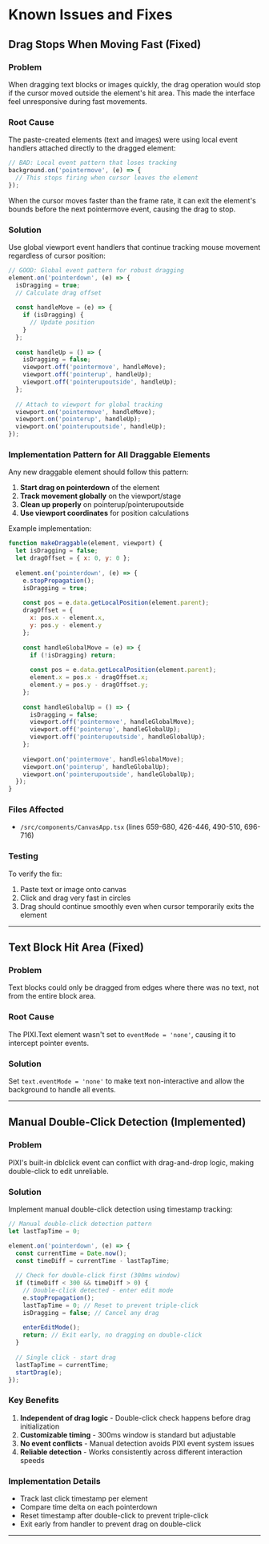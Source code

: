 # Known Issues and Fixes

## Drag Stops When Moving Fast (Fixed)

### Problem
When dragging text blocks or images quickly, the drag operation would stop if the cursor moved outside the element's hit area. This made the interface feel unresponsive during fast movements.

### Root Cause
The paste-created elements (text and images) were using local event handlers attached directly to the dragged element:
```javascript
// BAD: Local event pattern that loses tracking
background.on('pointermove', (e) => {
  // This stops firing when cursor leaves the element
});
```

When the cursor moves faster than the frame rate, it can exit the element's bounds before the next pointermove event, causing the drag to stop.

### Solution
Use global viewport event handlers that continue tracking mouse movement regardless of cursor position:

```javascript
// GOOD: Global event pattern for robust dragging
element.on('pointerdown', (e) => {
  isDragging = true;
  // Calculate drag offset
  
  const handleMove = (e) => {
    if (isDragging) {
      // Update position
    }
  };
  
  const handleUp = () => {
    isDragging = false;
    viewport.off('pointermove', handleMove);
    viewport.off('pointerup', handleUp);
    viewport.off('pointerupoutside', handleUp);
  };
  
  // Attach to viewport for global tracking
  viewport.on('pointermove', handleMove);
  viewport.on('pointerup', handleUp);
  viewport.on('pointerupoutside', handleUp);
});
```

### Implementation Pattern for All Draggable Elements

Any new draggable element should follow this pattern:

1. **Start drag on pointerdown** of the element
2. **Track movement globally** on the viewport/stage
3. **Clean up properly** on pointerup/pointerupoutside
4. **Use viewport coordinates** for position calculations

Example implementation:
```javascript
function makeDraggable(element, viewport) {
  let isDragging = false;
  let dragOffset = { x: 0, y: 0 };
  
  element.on('pointerdown', (e) => {
    e.stopPropagation();
    isDragging = true;
    
    const pos = e.data.getLocalPosition(element.parent);
    dragOffset = {
      x: pos.x - element.x,
      y: pos.y - element.y
    };
    
    const handleGlobalMove = (e) => {
      if (!isDragging) return;
      
      const pos = e.data.getLocalPosition(element.parent);
      element.x = pos.x - dragOffset.x;
      element.y = pos.y - dragOffset.y;
    };
    
    const handleGlobalUp = () => {
      isDragging = false;
      viewport.off('pointermove', handleGlobalMove);
      viewport.off('pointerup', handleGlobalUp);
      viewport.off('pointerupoutside', handleGlobalUp);
    };
    
    viewport.on('pointermove', handleGlobalMove);
    viewport.on('pointerup', handleGlobalUp);
    viewport.on('pointerupoutside', handleGlobalUp);
  });
}
```

### Files Affected
- `/src/components/CanvasApp.tsx` (lines 659-680, 426-446, 490-510, 696-716)

### Testing
To verify the fix:
1. Paste text or image onto canvas
2. Click and drag very fast in circles
3. Drag should continue smoothly even when cursor temporarily exits the element

---

## Text Block Hit Area (Fixed)

### Problem
Text blocks could only be dragged from edges where there was no text, not from the entire block area.

### Root Cause
The PIXI.Text element wasn't set to `eventMode = 'none'`, causing it to intercept pointer events.

### Solution
Set `text.eventMode = 'none'` to make text non-interactive and allow the background to handle all events.

---

## Manual Double-Click Detection (Implemented)

### Problem
PIXI's built-in dblclick event can conflict with drag-and-drop logic, making double-click to edit unreliable.

### Solution
Implement manual double-click detection using timestamp tracking:

```javascript
// Manual double-click detection pattern
let lastTapTime = 0;

element.on('pointerdown', (e) => {
  const currentTime = Date.now();
  const timeDiff = currentTime - lastTapTime;
  
  // Check for double-click first (300ms window)
  if (timeDiff < 300 && timeDiff > 0) {
    // Double-click detected - enter edit mode
    e.stopPropagation();
    lastTapTime = 0; // Reset to prevent triple-click
    isDragging = false; // Cancel any drag
    
    enterEditMode();
    return; // Exit early, no dragging on double-click
  }
  
  // Single click - start drag
  lastTapTime = currentTime;
  startDrag(e);
});
```

### Key Benefits
1. **Independent of drag logic** - Double-click check happens before drag initialization
2. **Customizable timing** - 300ms window is standard but adjustable
3. **No event conflicts** - Manual detection avoids PIXI event system issues
4. **Reliable detection** - Works consistently across different interaction speeds

### Implementation Details
- Track last click timestamp per element
- Compare time delta on each pointerdown
- Reset timestamp after double-click to prevent triple-click
- Exit early from handler to prevent drag on double-click

---